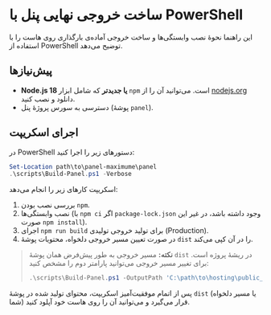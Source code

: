 # ساخت خروجی نهایی پنل با PowerShell

این راهنما نحوهٔ نصب وابستگی‌ها و ساخت خروجی آماده‌ی بارگذاری روی هاست را با استفاده از PowerShell توضیح می‌دهد.

## پیش‌نیازها

- **Node.js 18 یا جدیدتر** که شامل ابزار `npm` است. می‌توانید آن را از [nodejs.org](https://nodejs.org/) دانلود و نصب کنید.
- دسترسی به سورس پروژهٔ پنل (پوشهٔ `panel`).

## اجرای اسکریپت

در PowerShell دستورهای زیر را اجرا کنید:

```powershell
Set-Location path\to\panel-maximume\panel
.\scripts\Build-Panel.ps1 -Verbose
```

اسکریپت کارهای زیر را انجام می‌دهد:

1. بررسی نصب بودن `npm`.
2. نصب وابستگی‌ها (با `npm ci` اگر `package-lock.json` وجود داشته باشد، در غیر این صورت `npm install`).
3. اجرای `npm run build` برای تولید خروجی تولیدی (Production).
4. در صورت تعیین مسیر خروجی دلخواه، محتویات پوشهٔ `dist` را در آن کپی می‌کند.

> **نکته:** مسیر خروجی به طور پیش‌فرض همان پوشهٔ `dist` در ریشهٔ پروژه است. برای تغییر مسیر خروجی می‌توانید پارامتر دوم را مشخص کنید:
>
> ```powershell
> .\scripts\Build-Panel.ps1 -OutputPath 'C:\path\to\hosting\public_html'
> ```

پس از اتمام موفقیت‌آمیز اسکریپت، محتوای تولید شده در پوشهٔ `dist` (یا مسیر دلخواه شما) قرار می‌گیرد و می‌توانید آن را روی هاست خود آپلود کنید.
